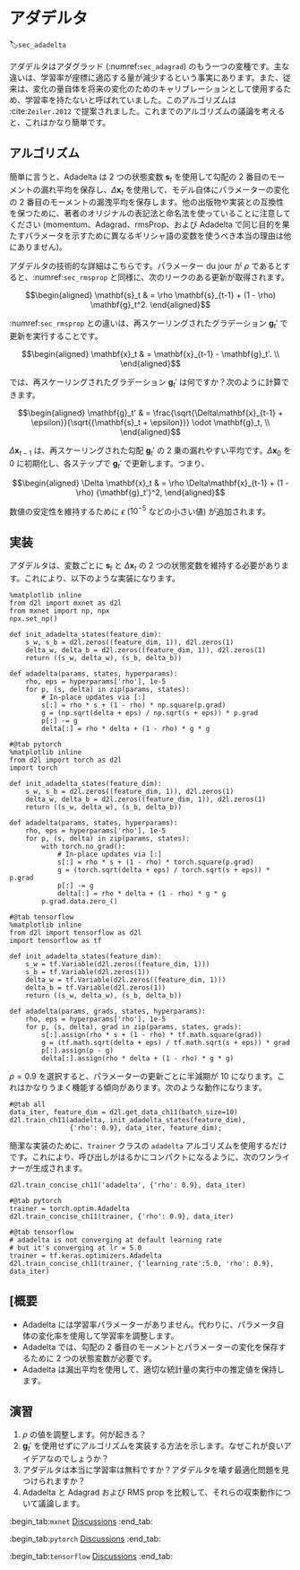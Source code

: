 # アダデルタ
:label:`sec_adadelta`

アダデルタはアダグラッド (:numref:`sec_adagrad`) のもう一つの変種です。主な違いは、学習率が座標に適応する量が減少するという事実にあります。また、従来は、変化の量自体を将来の変化のためのキャリブレーションとして使用するため、学習率を持たないと呼ばれていました。このアルゴリズムは :cite:`Zeiler.2012` で提案されました。これまでのアルゴリズムの議論を考えると、これはかなり簡単です。  

## アルゴリズム

簡単に言うと、Adadelta は 2 つの状態変数 $\mathbf{s}_t$ を使用して勾配の 2 番目のモーメントの漏れ平均を保存し、$\Delta\mathbf{x}_t$ を使用して、モデル自体にパラメーターの変化の 2 番目のモーメントの漏洩平均を保存します。他の出版物や実装との互換性を保つために、著者のオリジナルの表記法と命名法を使っていることに注意してください (momentum、Adagrad、rmsProp、および Adadelta で同じ目的を果たすパラメータを示すために異なるギリシャ語の変数を使うべき本当の理由は他にありません)。  

アダデルタの技術的な詳細はこちらです。パラメーター du jour が $\rho$ であるとすると、:numref:`sec_rmsprop` と同様に、次のリークのある更新が取得されます。 

$$\begin{aligned}
    \mathbf{s}_t & = \rho \mathbf{s}_{t-1} + (1 - \rho) \mathbf{g}_t^2.
\end{aligned}$$

:numref:`sec_rmsprop` との違いは、再スケーリングされたグラデーション $\mathbf{g}_t'$ で更新を実行することです。 

$$\begin{aligned}
    \mathbf{x}_t  & = \mathbf{x}_{t-1} - \mathbf{g}_t'. \\
\end{aligned}$$

では、再スケーリングされたグラデーション $\mathbf{g}_t'$ は何ですか？次のように計算できます。 

$$\begin{aligned}
    \mathbf{g}_t' & = \frac{\sqrt{\Delta\mathbf{x}_{t-1} + \epsilon}}{\sqrt{{\mathbf{s}_t + \epsilon}}} \odot \mathbf{g}_t, \\
\end{aligned}$$

$\Delta \mathbf{x}_{t-1}$ は、再スケーリングされた勾配 $\mathbf{g}_t'$ の 2 乗の漏れやすい平均です。$\Delta \mathbf{x}_{0}$ を $0$ に初期化し、各ステップで $\mathbf{g}_t'$ で更新します。つまり、 

$$\begin{aligned}
    \Delta \mathbf{x}_t & = \rho \Delta\mathbf{x}_{t-1} + (1 - \rho) {\mathbf{g}_t'}^2,
\end{aligned}$$

数値の安定性を維持するために $\epsilon$ ($10^{-5}$ などの小さい値) が追加されます。 

## 実装

アダデルタは、変数ごとに $\mathbf{s}_t$ と $\Delta\mathbf{x}_t$ の 2 つの状態変数を維持する必要があります。これにより、以下のような実装になります。

```{.python .input}
%matplotlib inline
from d2l import mxnet as d2l
from mxnet import np, npx
npx.set_np()

def init_adadelta_states(feature_dim):
    s_w, s_b = d2l.zeros((feature_dim, 1)), d2l.zeros(1)
    delta_w, delta_b = d2l.zeros((feature_dim, 1)), d2l.zeros(1)
    return ((s_w, delta_w), (s_b, delta_b))

def adadelta(params, states, hyperparams):
    rho, eps = hyperparams['rho'], 1e-5
    for p, (s, delta) in zip(params, states):
        # In-place updates via [:]
        s[:] = rho * s + (1 - rho) * np.square(p.grad)
        g = (np.sqrt(delta + eps) / np.sqrt(s + eps)) * p.grad
        p[:] -= g
        delta[:] = rho * delta + (1 - rho) * g * g
```

```{.python .input}
#@tab pytorch
%matplotlib inline
from d2l import torch as d2l
import torch

def init_adadelta_states(feature_dim):
    s_w, s_b = d2l.zeros((feature_dim, 1)), d2l.zeros(1)
    delta_w, delta_b = d2l.zeros((feature_dim, 1)), d2l.zeros(1)
    return ((s_w, delta_w), (s_b, delta_b))

def adadelta(params, states, hyperparams):
    rho, eps = hyperparams['rho'], 1e-5
    for p, (s, delta) in zip(params, states):
        with torch.no_grad():
            # In-place updates via [:]
            s[:] = rho * s + (1 - rho) * torch.square(p.grad)
            g = (torch.sqrt(delta + eps) / torch.sqrt(s + eps)) * p.grad
            p[:] -= g
            delta[:] = rho * delta + (1 - rho) * g * g
        p.grad.data.zero_()
```

```{.python .input}
#@tab tensorflow
%matplotlib inline
from d2l import tensorflow as d2l
import tensorflow as tf

def init_adadelta_states(feature_dim):
    s_w = tf.Variable(d2l.zeros((feature_dim, 1)))
    s_b = tf.Variable(d2l.zeros(1))
    delta_w = tf.Variable(d2l.zeros((feature_dim, 1)))
    delta_b = tf.Variable(d2l.zeros(1))
    return ((s_w, delta_w), (s_b, delta_b))

def adadelta(params, grads, states, hyperparams):
    rho, eps = hyperparams['rho'], 1e-5
    for p, (s, delta), grad in zip(params, states, grads):
        s[:].assign(rho * s + (1 - rho) * tf.math.square(grad))
        g = (tf.math.sqrt(delta + eps) / tf.math.sqrt(s + eps)) * grad
        p[:].assign(p - g)
        delta[:].assign(rho * delta + (1 - rho) * g * g)
```

$\rho = 0.9$ を選択すると、パラメーターの更新ごとに半減期が 10 になります。これはかなりうまく機能する傾向があります。次のような動作になります。

```{.python .input}
#@tab all
data_iter, feature_dim = d2l.get_data_ch11(batch_size=10)
d2l.train_ch11(adadelta, init_adadelta_states(feature_dim),
               {'rho': 0.9}, data_iter, feature_dim);
```

簡潔な実装のために、`Trainer` クラスの `adadelta` アルゴリズムを使用するだけです。これにより、呼び出しがはるかにコンパクトになるように、次のワンライナーが生成されます。

```{.python .input}
d2l.train_concise_ch11('adadelta', {'rho': 0.9}, data_iter)
```

```{.python .input}
#@tab pytorch
trainer = torch.optim.Adadelta
d2l.train_concise_ch11(trainer, {'rho': 0.9}, data_iter)
```

```{.python .input}
#@tab tensorflow
# adadelta is not converging at default learning rate
# but it's converging at lr = 5.0
trainer = tf.keras.optimizers.Adadelta
d2l.train_concise_ch11(trainer, {'learning_rate':5.0, 'rho': 0.9}, data_iter)
```

## [概要

* Adadelta には学習率パラメーターがありません。代わりに、パラメータ自体の変化率を使用して学習率を調整します。 
* Adadelta では、勾配の 2 番目のモーメントとパラメーターの変化を保存するために 2 つの状態変数が必要です。 
* Adadelta は漏出平均を使用して、適切な統計量の実行中の推定値を保持します。 

## 演習

1. $\rho$ の値を調整します。何が起きる？
1. $\mathbf{g}_t'$ を使用せずにアルゴリズムを実装する方法を示します。なぜこれが良いアイデアなのでしょうか？
1. アダデルタは本当に学習率は無料ですか？アダデルタを壊す最適化問題を見つけられますか？
1. Adadelta と Adagrad および RMS prop を比較して、それらの収束動作について議論します。

:begin_tab:`mxnet`
[Discussions](https://discuss.d2l.ai/t/357)
:end_tab:

:begin_tab:`pytorch`
[Discussions](https://discuss.d2l.ai/t/1076)
:end_tab:

:begin_tab:`tensorflow`
[Discussions](https://discuss.d2l.ai/t/1077)
:end_tab:
